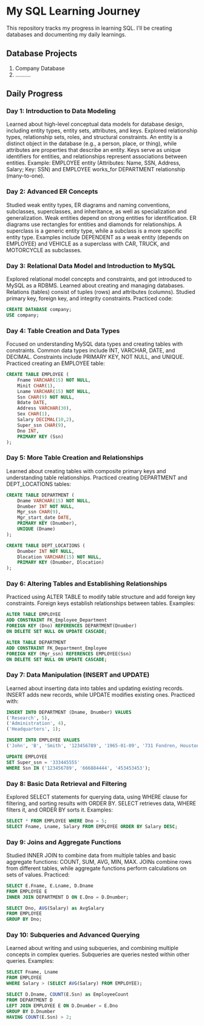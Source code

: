 # My SQL Learning Journey

This repository tracks my progress in learning SQL. I'll be creating databases and documenting my daily learnings.

## Database Projects

1. Company Database
2. ..........

## Daily Progress

### Day 1: Introduction to Data Modeling
Learned about high-level conceptual data models for database design, including entity types, entity sets, attributes, and keys. Explored relationship types, relationship sets, roles, and structural constraints. An entity is a distinct object in the database (e.g., a person, place, or thing), while attributes are properties that describe an entity. Keys serve as unique identifiers for entities, and relationships represent associations between entities. Example: EMPLOYEE entity (Attributes: Name, SSN, Address, Salary; Key: SSN) and EMPLOYEE works_for DEPARTMENT relationship (many-to-one).

### Day 2: Advanced ER Concepts
Studied weak entity types, ER diagrams and naming conventions, subclasses, superclasses, and inheritance, as well as specialization and generalization. Weak entities depend on strong entities for identification. ER diagrams use rectangles for entities and diamonds for relationships. A superclass is a generic entity type, while a subclass is a more specific entity type. Examples include DEPENDENT as a weak entity (depends on EMPLOYEE) and VEHICLE as a superclass with CAR, TRUCK, and MOTORCYCLE as subclasses.

### Day 3: Relational Data Model and Introduction to MySQL
Explored relational model concepts and constraints, and got introduced to MySQL as a RDBMS. Learned about creating and managing databases. Relations (tables) consist of tuples (rows) and attributes (columns). Studied primary key, foreign key, and integrity constraints. Practiced code:

```sql
CREATE DATABASE company;
USE company;
```

### Day 4: Table Creation and Data Types
Focused on understanding MySQL data types and creating tables with constraints. Common data types include INT, VARCHAR, DATE, and DECIMAL. Constraints include PRIMARY KEY, NOT NULL, and UNIQUE. Practiced creating an EMPLOYEE table:

```sql
CREATE TABLE EMPLOYEE (
    Fname VARCHAR(15) NOT NULL,
    Minit CHAR(1),
    Lname VARCHAR(15) NOT NULL,
    Ssn CHAR(9) NOT NULL,
    Bdate DATE,
    Address VARCHAR(30),
    Sex CHAR(1),
    Salary DECIMAL(10,2),
    Super_ssn CHAR(9),
    Dno INT,
    PRIMARY KEY (Ssn)
);
```

### Day 5: More Table Creation and Relationships
Learned about creating tables with composite primary keys and understanding table relationships. Practiced creating DEPARTMENT and DEPT_LOCATIONS tables:

```sql
CREATE TABLE DEPARTMENT (
    Dname VARCHAR(15) NOT NULL,
    Dnumber INT NOT NULL,
    Mgr_ssn CHAR(9),
    Mgr_start_date DATE,
    PRIMARY KEY (Dnumber),
    UNIQUE (Dname)
);

CREATE TABLE DEPT_LOCATIONS (
    Dnumber INT NOT NULL,
    Dlocation VARCHAR(15) NOT NULL,
    PRIMARY KEY (Dnumber, Dlocation)
);
```

### Day 6: Altering Tables and Establishing Relationships
Practiced using ALTER TABLE to modify table structure and add foreign key constraints. Foreign keys establish relationships between tables. Examples:

```sql
ALTER TABLE EMPLOYEE
ADD CONSTRAINT FK_Employee_Department
FOREIGN KEY (Dno) REFERENCES DEPARTMENT(Dnumber)
ON DELETE SET NULL ON UPDATE CASCADE;

ALTER TABLE DEPARTMENT
ADD CONSTRAINT FK_Department_Employee
FOREIGN KEY (Mgr_ssn) REFERENCES EMPLOYEE(Ssn)
ON DELETE SET NULL ON UPDATE CASCADE;
```

### Day 7: Data Manipulation (INSERT and UPDATE)
Learned about inserting data into tables and updating existing records. INSERT adds new records, while UPDATE modifies existing ones. Practiced with:

```sql
INSERT INTO DEPARTMENT (Dname, Dnumber) VALUES 
('Research', 5),
('Administration', 4),
('Headquarters', 1);

INSERT INTO EMPLOYEE VALUES 
('John', 'B', 'Smith', '123456789', '1965-01-09', '731 Fondren, Houston, TX', 'M', 30000, NULL, 5);

UPDATE EMPLOYEE 
SET Super_ssn = '333445555' 
WHERE Ssn IN ('123456789', '666884444', '453453453');
```

### Day 8: Basic Data Retrieval and Filtering
Explored SELECT statements for querying data, using WHERE clause for filtering, and sorting results with ORDER BY. SELECT retrieves data, WHERE filters it, and ORDER BY sorts it. Examples:

```sql
SELECT * FROM EMPLOYEE WHERE Dno = 5;
SELECT Fname, Lname, Salary FROM EMPLOYEE ORDER BY Salary DESC;
```

### Day 9: Joins and Aggregate Functions
Studied INNER JOIN to combine data from multiple tables and basic aggregate functions: COUNT, SUM, AVG, MIN, MAX. JOINs combine rows from different tables, while aggregate functions perform calculations on sets of values. Practiced:

```sql
SELECT E.Fname, E.Lname, D.Dname
FROM EMPLOYEE E
INNER JOIN DEPARTMENT D ON E.Dno = D.Dnumber;

SELECT Dno, AVG(Salary) as AvgSalary
FROM EMPLOYEE
GROUP BY Dno;
```

### Day 10: Subqueries and Advanced Querying
Learned about writing and using subqueries, and combining multiple concepts in complex queries. Subqueries are queries nested within other queries. Examples:

```sql
SELECT Fname, Lname
FROM EMPLOYEE
WHERE Salary > (SELECT AVG(Salary) FROM EMPLOYEE);

SELECT D.Dname, COUNT(E.Ssn) as EmployeeCount
FROM DEPARTMENT D
LEFT JOIN EMPLOYEE E ON D.Dnumber = E.Dno
GROUP BY D.Dnumber
HAVING COUNT(E.Ssn) > 2;
```
